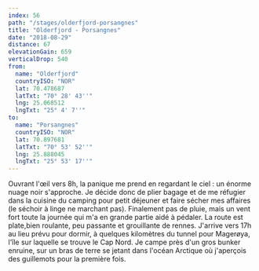 ```yaml
---
index: 56
path: "/stages/olderfjord-porsangnes"
title: "Olderfjord - Porsangnes"
date: "2018-08-29"
distance: 67
elevationGain: 659
verticalDrop: 540
from:
  name: "Olderfjord"
  countryISO: "NOR"
  lat: 70.478687
  latTxt: "70° 28' 43''"
  lng: 25.068512
  lngTxt: "25° 4' 7''"
to:
  name: "Porsangnes"
  countryISO: "NOR"
  lat: 70.897681
  latTxt: "70° 53' 52''"
  lng: 25.888045
  lngTxt: "25° 53' 17''"
---
```


Ouvrant l'œil vers 8h, la panique me prend en regardant le ciel : un énorme nuage noir s'approche. Je décide donc de plier bagage et de me réfugier dans la cuisine du camping pour petit déjeuner et faire sécher mes affaires (le séchoir à linge ne marchant pas). Finalement pas de pluie, mais un vent fort toute la journée qui m'a en grande partie aidé à pédaler. La route est plate,bien roulante, peu passante et grouillante de rennes. J'arrive vers 17h au lieu prévu pour dormir, à quelques kilomètres du tunnel pour Magerøya, l'île sur laquelle se trouve le Cap Nord. Je campe près d'un gros bunker enruine, sur un bras de terre se jetant dans l'océan Arctique où j'aperçois des guillemots pour la première fois.
